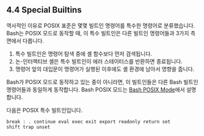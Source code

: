 ## 4.4 Special Builtins
역사적인 이유로 POSIX 표준은 몇몇 빌트인 명령어를 특수한 명령어로 분류했습니다. Bash는 POSIX 모드로 동작할 때, 이 특수 빌트인은 다른 빌트인 명령어들과 3가지 측면에서 다릅니다.

1. 특수 빌트인은 명령어 탐색 중에 셸 함수보다 먼저 검색됩니다.
2. 논-인터랙티브 셸은 특수 빌트인이 에러 스테이터스를 반환하면 종료됩니다.
3. 명령어 앞의 대입문이 명령어가 실행된 이후에도 셸 환경에 남아서 영향을 줍니다.

Bash가 POSIX 모드로 동작하고 있는 중이 아니라면, 이 빌트인들은 다른 Bash 빌트인 명령어들과 동일하게 동작합니다. Bash POSIX 모드는 [Bash POSIX Mode](chapter_6_11.html)에서 설명합니다.

다음은 POSIX 특수 빌트인입니다.

```
break : . continue eval exec exit export readonly return set
shift trap unset
```
